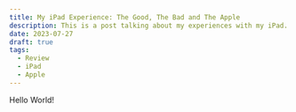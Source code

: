 ```yaml
---
title: My iPad Experience: The Good, The Bad and The Apple
description: This is a post talking about my experiences with my iPad.
date: 2023-07-27
draft: true
tags:
  - Review
  - iPad
  - Apple
---
```


Hello World!
